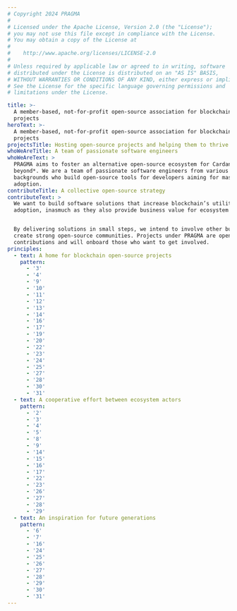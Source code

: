 ```yaml
---
# Copyright 2024 PRAGMA
#
# Licensed under the Apache License, Version 2.0 (the "License");
# you may not use this file except in compliance with the License.
# You may obtain a copy of the License at
#
#    http://www.apache.org/licenses/LICENSE-2.0
#
# Unless required by applicable law or agreed to in writing, software
# distributed under the License is distributed on an "AS IS" BASIS,
# WITHOUT WARRANTIES OR CONDITIONS OF ANY KIND, either express or implied.
# See the License for the specific language governing permissions and
# limitations under the License.

title: >-
  A member-based, not-for-profit open-source association for blockchain software
  projects
heroText: >-
  A member-based, not-for-profit open-source association for blockchain software
  projects
projectsTitle: Hosting open-source projects and helping them to thrive
whoWeAreTitle: A team of passionate software engineers
whoWeAreText: >
  PRAGMA aims to foster an alternative open-source ecosystem for Cardano *and
  beyond*. We are a team of passionate software engineers from various
  backgrounds who build open-source tools for developers aiming for mass
  adoption.
contributeTitle: A collective open-source strategy
contributeText: >
  We want to build software solutions that increase blockchain’s utility and
  adoption, inasmuch as they also provide business value for ecosystem actors.


  By delivering solutions in small steps, we intend to involve other builders to
  create strong open-source communities. Projects under PRAGMA are open to
  contributions and will onboard those who want to get involved.
principles:
  - text: A home for blockchain open-source projects
    pattern:
      - '3'
      - '4'
      - '9'
      - '10'
      - '11'
      - '12'
      - '13'
      - '14'
      - '16'
      - '17'
      - '19'
      - '20'
      - '22'
      - '23'
      - '24'
      - '25'
      - '27'
      - '28'
      - '30'
      - '31'
  - text: A cooperative effort between ecosystem actors
    pattern:
      - '2'
      - '3'
      - '4'
      - '5'
      - '8'
      - '9'
      - '14'
      - '15'
      - '16'
      - '17'
      - '22'
      - '23'
      - '26'
      - '27'
      - '28'
      - '29'
  - text: An inspiration for future generations
    pattern:
      - '6'
      - '7'
      - '16'
      - '24'
      - '25'
      - '26'
      - '27'
      - '28'
      - '29'
      - '30'
      - '31'
---
```

